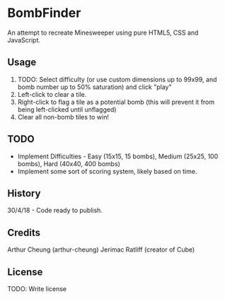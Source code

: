 # BombFinder
An attempt to recreate Minesweeper using pure HTML5, CSS and JavaScript.

## Usage
1. TODO: Select difficulty (or use custom dimensions up to 99x99, and bomb number up to 50% saturation) and click "play"
2. Left-click to clear a tile.
3. Right-click to flag a tile as a potential bomb (this will prevent it from being left-clicked until unflagged)
4. Clear all non-bomb tiles to win!

## TODO
* Implement Difficulties - Easy (15x15, 15 bombs), Medium (25x25, 100 bombs), Hard (40x40, 400 bombs)
* Implement some sort of scoring system, likely based on time.

## History
30/4/18 - Code ready to publish.

## Credits
Arthur Cheung (arthur-cheung)
Jerimac Ratliff (creator of Cube)

## License
TODO: Write license
